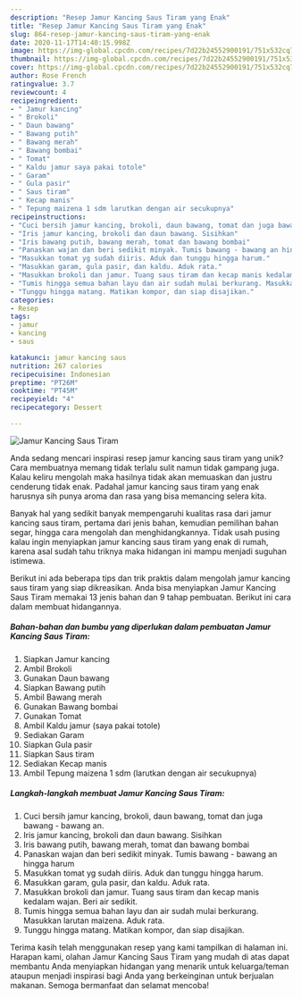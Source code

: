 ```yaml
---
description: "Resep Jamur Kancing Saus Tiram yang Enak"
title: "Resep Jamur Kancing Saus Tiram yang Enak"
slug: 864-resep-jamur-kancing-saus-tiram-yang-enak
date: 2020-11-17T14:40:15.998Z
image: https://img-global.cpcdn.com/recipes/7d22b24552900191/751x532cq70/jamur-kancing-saus-tiram-foto-resep-utama.jpg
thumbnail: https://img-global.cpcdn.com/recipes/7d22b24552900191/751x532cq70/jamur-kancing-saus-tiram-foto-resep-utama.jpg
cover: https://img-global.cpcdn.com/recipes/7d22b24552900191/751x532cq70/jamur-kancing-saus-tiram-foto-resep-utama.jpg
author: Rose French
ratingvalue: 3.7
reviewcount: 4
recipeingredient:
- " Jamur kancing"
- " Brokoli"
- " Daun bawang"
- " Bawang putih"
- " Bawang merah"
- " Bawang bombai"
- " Tomat"
- " Kaldu jamur saya pakai totole"
- " Garam"
- " Gula pasir"
- " Saus tiram"
- " Kecap manis"
- " Tepung maizena 1 sdm larutkan dengan air secukupnya"
recipeinstructions:
- "Cuci bersih jamur kancing, brokoli, daun bawang, tomat dan juga bawang - bawang an."
- "Iris jamur kancing, brokoli dan daun bawang. Sisihkan"
- "Iris bawang putih, bawang merah, tomat dan bawang bombai"
- "Panaskan wajan dan beri sedikit minyak. Tumis bawang - bawang an hingga harum"
- "Masukkan tomat yg sudah diiris. Aduk dan tunggu hingga harum."
- "Masukkan garam, gula pasir, dan kaldu. Aduk rata."
- "Masukkan brokoli dan jamur. Tuang saus tiram dan kecap manis kedalam wajan. Beri air sedikit."
- "Tumis hingga semua bahan layu dan air sudah mulai berkurang. Masukkan larutan maizena. Aduk rata."
- "Tunggu hingga matang. Matikan kompor, dan siap disajikan."
categories:
- Resep
tags:
- jamur
- kancing
- saus

katakunci: jamur kancing saus 
nutrition: 267 calories
recipecuisine: Indonesian
preptime: "PT26M"
cooktime: "PT45M"
recipeyield: "4"
recipecategory: Dessert

---
```



![Jamur Kancing Saus Tiram](https://img-global.cpcdn.com/recipes/7d22b24552900191/751x532cq70/jamur-kancing-saus-tiram-foto-resep-utama.jpg)

Anda sedang mencari inspirasi resep jamur kancing saus tiram yang unik? Cara membuatnya memang tidak terlalu sulit namun tidak gampang juga. Kalau keliru mengolah maka hasilnya tidak akan memuaskan dan justru cenderung tidak enak. Padahal jamur kancing saus tiram yang enak harusnya sih punya aroma dan rasa yang bisa memancing selera kita.

Banyak hal yang sedikit banyak mempengaruhi kualitas rasa dari jamur kancing saus tiram, pertama dari jenis bahan, kemudian pemilihan bahan segar, hingga cara mengolah dan menghidangkannya. Tidak usah pusing kalau ingin menyiapkan jamur kancing saus tiram yang enak di rumah, karena asal sudah tahu triknya maka hidangan ini mampu menjadi suguhan istimewa.




Berikut ini ada beberapa tips dan trik praktis dalam mengolah jamur kancing saus tiram yang siap dikreasikan. Anda bisa menyiapkan Jamur Kancing Saus Tiram memakai 13 jenis bahan dan 9 tahap pembuatan. Berikut ini cara dalam membuat hidangannya.

<!--inarticleads1-->

##### Bahan-bahan dan bumbu yang diperlukan dalam pembuatan Jamur Kancing Saus Tiram:

1. Siapkan  Jamur kancing
1. Ambil  Brokoli
1. Gunakan  Daun bawang
1. Siapkan  Bawang putih
1. Ambil  Bawang merah
1. Gunakan  Bawang bombai
1. Gunakan  Tomat
1. Ambil  Kaldu jamur (saya pakai totole)
1. Sediakan  Garam
1. Siapkan  Gula pasir
1. Siapkan  Saus tiram
1. Sediakan  Kecap manis
1. Ambil  Tepung maizena 1 sdm (larutkan dengan air secukupnya)




<!--inarticleads2-->

##### Langkah-langkah membuat Jamur Kancing Saus Tiram:

1. Cuci bersih jamur kancing, brokoli, daun bawang, tomat dan juga bawang - bawang an.
1. Iris jamur kancing, brokoli dan daun bawang. Sisihkan
1. Iris bawang putih, bawang merah, tomat dan bawang bombai
1. Panaskan wajan dan beri sedikit minyak. Tumis bawang - bawang an hingga harum
1. Masukkan tomat yg sudah diiris. Aduk dan tunggu hingga harum.
1. Masukkan garam, gula pasir, dan kaldu. Aduk rata.
1. Masukkan brokoli dan jamur. Tuang saus tiram dan kecap manis kedalam wajan. Beri air sedikit.
1. Tumis hingga semua bahan layu dan air sudah mulai berkurang. Masukkan larutan maizena. Aduk rata.
1. Tunggu hingga matang. Matikan kompor, dan siap disajikan.




Terima kasih telah menggunakan resep yang kami tampilkan di halaman ini. Harapan kami, olahan Jamur Kancing Saus Tiram yang mudah di atas dapat membantu Anda menyiapkan hidangan yang menarik untuk keluarga/teman ataupun menjadi inspirasi bagi Anda yang berkeinginan untuk berjualan makanan. Semoga bermanfaat dan selamat mencoba!
